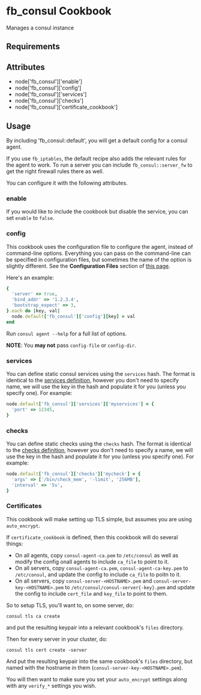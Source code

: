 fb_consul Cookbook
==================
Manages a consul instance

Requirements
------------

Attributes
----------
* node['fb_consul']['enable']
* node['fb_consul']['config']
* node['fb_consul']['services']
* node['fb_consul']['checks']
* node['fb_consul']['certificate_cookbook']

Usage
-----
By including 'fb_consul::default', you will get a default config for a consul
agent.

If you use `fb_iptables`, the default recipe also adds the relevant rules for
the agent to work. To run a server you can include `fb_consul::server_fw` to
get the right firewall rules there as well.

You can configure it with the following attributes.

### enable

If you would like to include the cookbook but disable the service, you can set
`enable` to `false`.

### config

This cookbook uses the configuration file to configure the agent, instead of
command-line options. Everything you can pass on the command-line can be
specified in configuration files, but sometimes the name of the option is
slightly different. See the **Configuration Files** section of [this
page](https://www.consul.io/docs/agent/options.html).

Here's an example:

```ruby
{
  'server' => true,
  'bind_addr' => '1.2.3.4',
  'bootstrap_expect' => 3,
}.each do |key, val|
  node.default['fb_consul']['config'][key] = val
end
```

Run `consul agent --help` for a full list of options.

**NOTE**: You **may not** pass `config-file` or `config-dir`.

### services

You can define static consul services using the `services` hash. The format is
identical to the [services
definition](https://www.consul.io/docs/agent/services.html), however you don't
need to specify name, we will use the key in the hash and populate it for you
(unless you specify one). For example:

```ruby
node.default['fb_consul']['services']['myservices'] = {
  'port' => 12345,
}
```

### checks

You can define static checks using the `checks` hash. The format is identical
to the [checks definition](https://www.consul.io/docs/agent/checks.html),
however you don't need to specify a name, we will use the key in the hash and
populate it for you (unless you specify one). For example:

```ruby
node.default['fb_consul']['checks']['mycheck'] = {
  'args' => ['/bin/check_mem', '-limit', '256MB'],
  'interval' => '5s',
}
```

### Certificates

This cookbook will make setting up TLS simple, but assumes you are using
`auto_encrypt`.

If `certificate_cookbook` is defined, then this cookbook will do several things:

* On all agents, copy `consul-agent-ca.pem` to `/etc/consul` as well as modify
  the config onall agents to include `ca_file` to point to it.
* On all servers, copy `consul-agent-ca.pem`, `consul-agent-ca-key.pem` to
  `/etc/consul`, and update the config to include `ca_file` to poitn to it.
* On all servers, copy `consul-server-<HOSTNAME>.pem` and
  `consul-server-key-<HOSTNAME>.pem` to `/etc/consul/consul-server{-key}.pem`
  and update the config to include `cert_file` and `key_file` to point
  to them.

So to setup TLS, you'll want to, on some server, do:

```shell
consul tls ca create
```

and put the resulting keypair into a relevant cookbook's `files` directory.

Then for every server in your cluster, do:

```shell
consul tls cert create -server
```

And put the resulting keypair into the same cookbook's `files` directory,
but named with the hostname in them (`consul-server-key-<HOSTNAME>.pem`).

You will then want to make sure you set your `auto_encrypt` settings along
with any `verify_*` settings you wish.
